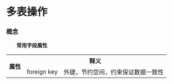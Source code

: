 # 多表操作
### 概念
&emsp;&emsp;**常用字段属性**
<table>
    <tr>
        <th rowspan="2">属性</th>
        <th colspan="2">释义</th>
    </tr>
    <tr>
        <td>foreign key</td>
        <td>外键，节约空间，约束保证数据一致性</td>
    </tr>
</table>




























